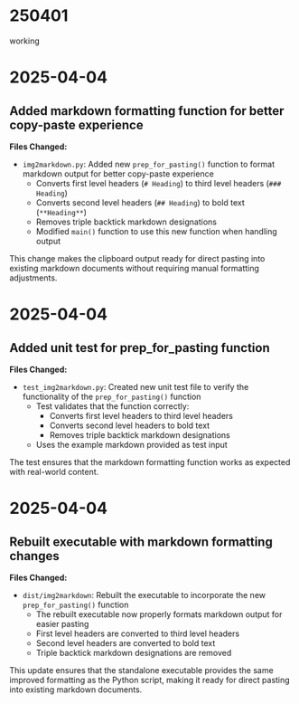 # 250401
working

# 2025-04-04
## Added markdown formatting function for better copy-paste experience

**Files Changed:**
- `img2markdown.py`: Added new `prep_for_pasting()` function to format markdown output for better copy-paste experience
  - Converts first level headers (`# Heading`) to third level headers (`### Heading`)
  - Converts second level headers (`## Heading`) to bold text (`**Heading**`)
  - Removes triple backtick markdown designations
  - Modified `main()` function to use this new function when handling output

This change makes the clipboard output ready for direct pasting into existing markdown documents without requiring manual formatting adjustments.

# 2025-04-04
## Added unit test for prep_for_pasting function

**Files Changed:**
- `test_img2markdown.py`: Created new unit test file to verify the functionality of the `prep_for_pasting()` function
  - Test validates that the function correctly:
    - Converts first level headers to third level headers
    - Converts second level headers to bold text
    - Removes triple backtick markdown designations
  - Uses the example markdown provided as test input

The test ensures that the markdown formatting function works as expected with real-world content.

# 2025-04-04
## Rebuilt executable with markdown formatting changes

**Files Changed:**
- `dist/img2markdown`: Rebuilt the executable to incorporate the new `prep_for_pasting()` function
  - The rebuilt executable now properly formats markdown output for easier pasting
  - First level headers are converted to third level headers
  - Second level headers are converted to bold text
  - Triple backtick markdown designations are removed

This update ensures that the standalone executable provides the same improved formatting as the Python script, making it ready for direct pasting into existing markdown documents.